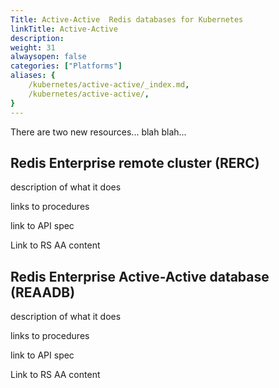 ```yaml
---
Title: Active-Active  Redis databases for Kubernetes
linkTitle: Active-Active
description: 
weight: 31
alwaysopen: false
categories: ["Platforms"]
aliases: {
    /kubernetes/active-active/_index.md,
    /kubernetes/active-active/,
}
---
```


There are two new resources... blah blah...

## Redis Enterprise remote cluster (RERC)

description of what it does

links to procedures

link to API spec

Link to RS AA content

## Redis Enterprise Active-Active database (REAADB)

description of what it does

links to procedures

link to API spec

Link to RS AA content

